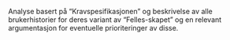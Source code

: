 Analyse basert på “Kravspesifikasjonen” og beskrivelse av
alle brukerhistorier for deres variant av “Felles-skapet” og en relevant argumentasjon for
eventuelle prioriteringer av disse.
